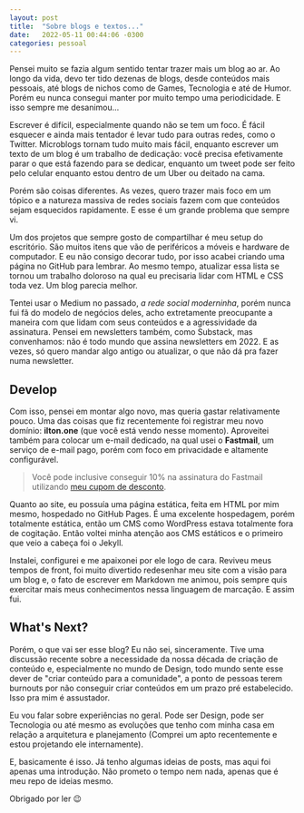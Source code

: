 ```yaml
---
layout: post
title:  "Sobre blogs e textos..."
date:   2022-05-11 00:44:06 -0300
categories: pessoal
---
```

Pensei muito se fazia algum sentido tentar trazer mais um blog ao ar. Ao longo da vida, devo ter tido dezenas de blogs, desde conteúdos mais pessoais, até blogs de nichos como de Games, Tecnologia e até de Humor. Porém eu nunca consegui manter por muito tempo uma periodicidade. E isso sempre me desanimou...

Escrever é difícil, especialmente quando não se tem um foco. É fácil esquecer e ainda mais tentador é levar tudo para outras redes, como o Twitter. Microblogs tornam tudo muito mais fácil, enquanto escrever um texto de um blog é um trabalho de dedicação: você precisa efetivamente parar o que está fazendo para se dedicar, enquanto um tweet pode ser feito pelo celular enquanto estou dentro de um Uber ou deitado na cama.

Porém são coisas diferentes. As vezes, quero trazer mais foco em um tópico e a natureza massiva de redes sociais fazem com que conteúdos sejam esquecidos rapidamente. E esse é um grande problema que sempre vi.

Um dos projetos que sempre gosto de compartilhar é meu setup do escritório. São muitos itens que vão de periféricos a móveis e hardware de computador. E eu não consigo decorar tudo, por isso acabei criando uma página no GitHub para lembrar. Ao mesmo tempo, atualizar essa lista se tornou um trabalho doloroso na qual eu precisaria lidar com HTML e CSS toda vez. Um blog parecia melhor.

Tentei usar o Medium no passado, *a rede social moderninha*, porém nunca fui fã do modelo de negócios deles, acho extretamente preocupante a maneira com que lidam com seus conteúdos e a agressividade da assinatura. Pensei em newsletters também, como Substack, mas convenhamos: não é todo mundo que assina newsletters em 2022. E as vezes, só quero mandar algo antigo ou atualizar, o que não dá pra fazer numa newsletter.

## Develop

Com isso, pensei em montar algo novo, mas queria gastar relativamente pouco. Uma das coisas que fiz recentemente foi registrar meu novo domínio: **ilton.one** (que você está vendo nesse momento). Aproveitei também para colocar um e-mail dedicado, na qual usei o **Fastmail**, um serviço de e-mail pago, porém com foco em privacidade e altamente configurável.

> Você pode inclusive conseguir 10% na assinatura do Fastmail utilizando [meu cupom de desconto](https://ref.fm/u28223357).

Quanto ao site, eu possuía uma página estática, feita em HTML por mim mesmo, hospedado no GitHub Pages. É uma excelente hospedagem, porém totalmente estática, então um CMS como WordPress estava totalmente fora de cogitação. Então voltei minha atenção aos CMS estáticos e o primeiro que veio a cabeça foi o Jekyll.

Instalei, configurei e me apaixonei por ele logo de cara. Reviveu meus tempos de front, foi muito divertido redesenhar meu site com a visão para um blog e, o fato de escrever em Markdown me animou, pois sempre quis exercitar mais meus conhecimentos nessa linguagem de marcação. E assim fui.

## What's Next?

Porém, o que vai ser esse blog? Eu não sei, sinceramente. Tive uma discussão recente sobre a necessidade da nossa década de criação de conteúdo e, especialmente no mundo de Design, todo mundo sente esse dever de "criar conteúdo para a comunidade", a ponto de pessoas terem burnouts por não conseguir criar conteúdos em um prazo pré estabelecido. Isso pra mim é assustador.

Eu vou falar sobre experiências no geral. Pode ser Design, pode ser Tecnologia ou até mesmo as evoluções que tenho com minha casa em relação a arquitetura e planejamento (Comprei um apto recentemente e estou projetando ele internamente).

E, basicamente é isso. Já tenho algumas ideias de posts, mas aqui foi apenas uma introdução. Não prometo o tempo nem nada, apenas que é meu repo de ideias mesmo.

Obrigado por ler 😉